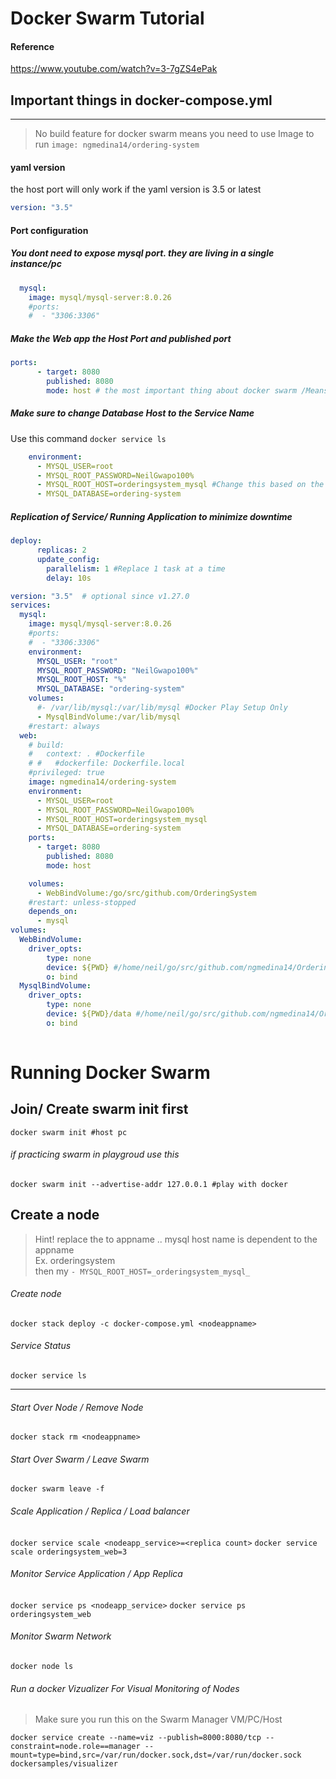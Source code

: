 # Docker Swarm Tutorial

#### Reference
https://www.youtube.com/watch?v=3-7gZS4ePak

## Important things in docker-compose.yml
----------------
> No build feature for docker swarm means you need to use Image to run
`image: ngmedina14/ordering-system`

#### yaml version
the host port will only work if the yaml version is 3.5 or latest

```yaml
version: "3.5" 
````

#### Port configuration

##### You dont need to expose mysql port. they are living in a single instance/pc
```yaml
  mysql:
    image: mysql/mysql-server:8.0.26
    #ports:
    #  - "3306:3306"
```

##### Make the Web app the _Host Port_ and published port

```yaml
ports:
      - target: 8080
        published: 8080
        mode: host # the most important thing about docker swarm /Means Select 1 service 
``` 

##### Make sure to change Database Host to the Service Name

Use this command
`docker service ls`

```yaml
    environment: 
      - MYSQL_USER=root
      - MYSQL_ROOT_PASSWORD=NeilGwapo100%
      - MYSQL_ROOT_HOST=orderingsystem_mysql #Change this based on the mysql Service Name
      - MYSQL_DATABASE=ordering-system
```

##### Replication of Service/ Running Application to minimize downtime

```yaml
deploy:
      replicas: 2
      update_config:
        parallelism: 1 #Replace 1 task at a time
        delay: 10s
```

```yaml
version: "3.5"  # optional since v1.27.0
services:
  mysql:
    image: mysql/mysql-server:8.0.26
    #ports:
    #  - "3306:3306"
    environment: 
      MYSQL_USER: "root"
      MYSQL_ROOT_PASSWORD: "NeilGwapo100%"
      MYSQL_ROOT_HOST: "%"
      MYSQL_DATABASE: "ordering-system"
    volumes: 
      #- /var/lib/mysql:/var/lib/mysql #Docker Play Setup Only
      - MysqlBindVolume:/var/lib/mysql
    #restart: always
  web:
    # build: 
    #   context: . #Dockerfile
    # #   #dockerfile: Dockerfile.local
    #privileged: true
    image: ngmedina14/ordering-system
    environment: 
      - MYSQL_USER=root
      - MYSQL_ROOT_PASSWORD=NeilGwapo100%
      - MYSQL_ROOT_HOST=orderingsystem_mysql
      - MYSQL_DATABASE=ordering-system
    ports:
      - target: 8080
        published: 8080
        mode: host

    volumes:
      - WebBindVolume:/go/src/github.com/OrderingSystem
    #restart: unless-stopped
    depends_on: 
      - mysql
volumes:
  WebBindVolume:
    driver_opts:
        type: none
        device: ${PWD} #/home/neil/go/src/github.com/ngmedina14/OrderingSystem
        o: bind
  MysqlBindVolume:
    driver_opts:
        type: none
        device: ${PWD}/data #/home/neil/go/src/github.com/ngmedina14/OrderingSystem
        o: bind
    
```

# Running Docker Swarm

## Join/ Create swarm init first
`docker swarm init #host pc`
###### if practicing swarm in playgroud use this
`docker swarm init --advertise-addr 127.0.0.1 #play with docker`

## Create a node
>Hint! replace the <nodeappname> to appname .. mysql host name is dependent to the appname<br>
> Ex. orderingsystem<br>
> then my  `- MYSQL_ROOT_HOST=_orderingsystem_mysql_`
  
###### Create node
`docker stack deploy -c docker-compose.yml <nodeappname>`

###### Service Status
`docker service ls`

-----------------------
  
###### Start Over Node / Remove Node
`docker stack rm <nodeappname>`

###### Start Over Swarm / Leave Swarm
`docker swarm leave -f`
  
###### Scale Application / Replica / Load balancer
`docker service scale <nodeapp_service>=<replica count>`
`docker service scale orderingsystem_web=3`
 
###### Monitor Service Application / App Replica
`docker service ps <nodeapp_service>`
`docker service ps orderingsystem_web`
  
###### Monitor Swarm Network
`docker node ls`

###### Run a docker Vizualizer For Visual Monitoring of Nodes
  
> Make sure you run this on the Swarm Manager VM/PC/Host

  
`docker service create --name=viz --publish=8000:8080/tcp --constraint=node.role==manager --mount=type=bind,src=/var/run/docker.sock,dst=/var/run/docker.sock dockersamples/visualizer`
